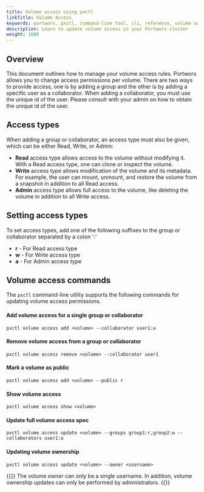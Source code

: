 ```yaml
---
title: Volume access using pxctl
linkTitle: Volume Access
keywords: portworx, pxctl, command-line tool, cli, reference, volume access rules, read access, write access, admin access, show volume access, add volume access, remove volume access, update volume access, volume ownership
description: Learn to update volume access in your Portworx cluster
weight: 1600
---
```


## Overview
This document outlines how to manage your volume access rules. Portworx allows you to change access permissions per volume. There are two ways to provide access, one is by adding a group and the other is by adding a specific user as a collaborator. When adding a collaborator, you must use the unique id of the user. Please consult with your admin on how to obtain the unique id of the user.

## Access types
When adding a group or collaborator, an access type must also be given, which can be either Read, Write, or Admin:

* __Read__ access type allows access to the volume without modifying it. With a Read access type, one can clone or inspect the volume.
* __Write__ access type allows modification of the volume and its metadata. For example, the user can mount, unmount, and restore the volume from a snapshot in addition to all Read access.
* __Admin__ access type allows full access to the volume, like deleting the volume in addition to all Write access.


## Setting access types
To set access types, add one of the following suffixes to the group or collaborator separated by a colon ':'

* __r__ - For Read access type
* __w__ - For Write access type
* __a__ - For Admin access type

## Volume access commands
The `pxctl` command-line utility supports the following commands for updating volume access permissions.

#### Add volume access for a single group or collaborator ####

```text
pxctl volume access add <volume> --collaborator user1:a
```

#### Remove volume access from a group or collaborator ####

```text
pxctl volume access remove <volume> --collaborator user1
```

#### Mark a volume as public
```text
pxctl volume access add <volume> --public r
```

#### Show volume access ####

```text
pxctl volume access show <volume>
```

#### Update full volume access spec ####

```text
pxctl volume access update <volume> --groups group1:r,group2:w --collaborators user1:a
```

#### Updating volume ownership ####

```text
pxctl volume access update <volume> --owner <username>
```

{{<info>}}
The volume owner can only be a single username. In addition, volume ownership updates can only be performed by administrators.
{{</info>}}
